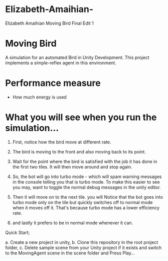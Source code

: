 # Elizabeth-Amaihian-

Elizabeth Amaihian Moving Bird Final Edit 1
# Moving Bird



A simulation for an automated Bird in Unity Development. This project implements a simple-reflex agent in this environment.


 

# Performance measure 
- How much energy is used



# What you will see when you run the simulation...

1. First, notice how the bird move at different rate. 

2. The bird is moving to the front and also moving back to its point.  

3. Wait for the point where the bird is satisfied with the job it has done in the first two tiles.
It will then move around and stop again.

4. So, the bot will go into turbo mode - which will spam warning messages in the console telling you that is turbo mode.  To make this easier to see you may,
  want to toggle the normal debug messages in the unity editor.

6. Then it will move on to the next tile. you will Notice that the bot goes into turbo mode only on the tile but quickly switches off to normal mode when it moves off it. 
That's because turbo mode has a lower efficiency rate.

7. and lastly it prefers to be in normal mode whenever it can. 


Quick Start;

a. Create a new project in unity,
b. Clone this repository in the root project folder,
c. Delete sample scene from your Unity project if it exists and switch to the MovingAgent scene in the scene folder and Press Play...
